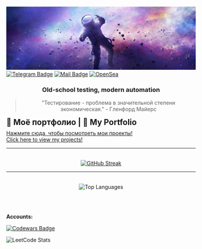 [![Alexey's GitHub Banner](./assets/1500x500.jpg)]()
[![Telegram Badge](https://img.shields.io/badge/Telegram-2CA5E0?style=for-the-badge&logo=telegram&logoColor=white )](https://t.me/waltafunk)
[![Mail Badge](https://img.shields.io/badge/Gmail-D14836?style=for-the-badge&logo=gmail&logoColor=white)](https://waltafunk@gmail.com)
[![OpenSea](https://img.shields.io/badge/OpenSea-%232081E2.svg?style=for-the-badge&logo=opensea&logoColor=white)](https://opensea.io/WaltaFunk)

<div align="center">

### Old-school testing, modern automation

> "Тестирование - проблема в значительной степени экономическая." - Гленфорд Майерс

<h2 align="left" style="border: 0; margin: 0 0 8px 0; padding: 0;">🌟 Моё портфолио | 🌟 My Portfolio</h2> <p align="left" style="margin: 0;"> <a href="https://zhikhareval.github.io/">Нажмите сюда, чтобы посмотреть мои проекты!</a><br/> <a href="https://zhikhareval.github.io/">Click here to view my projects!</a> </p>

---
<!-- Streak -->
<br/>
<a href="https://git.io/streak-stats">
  <img src="https://streak-stats.demolab.com/?user=ZhikharevAl&theme=shadow-purple" alt="GitHub Streak" width="400" height="200"/>
</a>

---
<!-- Top Langs -->
<br/>
<img src="https://github-readme-stats.vercel.app/api/top-langs/?username=ZhikharevAl&layout=compact&bg_color=000000&text_color=FFFFFF" alt="Top Languages" width="300" height="200"/>

</div>

<!-- Аккаунты -->
<br/><br/>
<p>
  <strong>Accounts:</strong>
</p>

<!-- Codewars -->
<p>
  <a href="https://www.codewars.com/users/ZhikharevAl">
    <img src="https://www.codewars.com/users/ZhikharevAl/badges/large" alt="Codewars Badge"/>
  </a>
</p>

<!-- LeetCode -->
<p>
  <img src="https://leetcard.jacoblin.cool/waltafunk" alt="LeetCode Stats" width="400" height="200"/>
</p>
